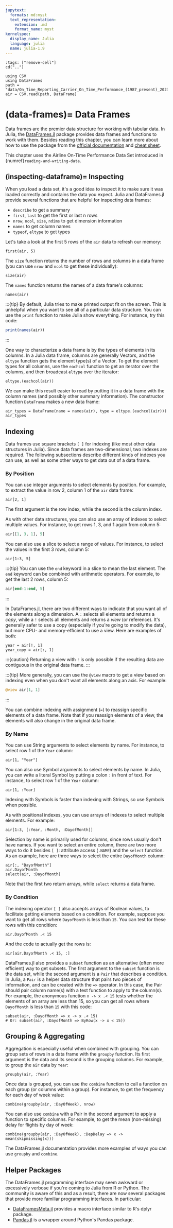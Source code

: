 ```yaml
---
jupytext:
  formats: md:myst
  text_representation:
    extension: .md
    format_name: myst
kernelspec:
  display_name: Julia
  language: julia
  name: julia-1.9
---
```


<!-- Run at top level of repo. -->
```{code-cell}
:tags: ["remove-cell"]
cd("..")

using CSV
using DataFrames
path = "data/On_Time_Reporting_Carrier_On_Time_Performance_(1987_present)_2023_1.csv"
air = CSV.read(path, DataFrame)
```

(data-frames)=
Data Frames
===========

Data frames are the premier data structure for working with tabular data. In
Julia, the [DataFrames.jl][] package provides data frames and functions to work
with them. Besides reading this chapter, you can learn more about how to use
the package from the [official documentation][df-docs] and [cheat
sheet][df-cheat].

[DataFrames.jl]: https://github.com/JuliaData/DataFrames.jl
[df-docs]: https://dataframes.juliadata.org/
[df-cheat]: https://www.ahsmart.com/assets/pages/data-wrangling-with-data-frames-jl-cheat-sheet/DataFramesCheatSheet_v1.x_rev1.pdf

This chapter uses the Airline On-Time Performance Data Set introduced in
{numref}`reading-and-writing-data`.


(inspecting-dataframe)=
Inspecting
----------

When you load a data set, it's a good idea to inspect it to make sure it was
loaded correctly and contains the data you expect. Julia and DataFrames.jl
provide several functions that are helpful for inspecting data frames:

* `describe` to get a summary
* `first`, `last` to get the first or last n rows
* `nrow`, `ncol`, `size`, `ndims` to get dimension information
* `names` to get column names
* `typeof`, `eltype` to get types

Let's take a look at the first 5 rows of the `air` data to refresh our memory:

```{code-cell}
first(air, 5)
```

The `size` function returns the number of rows and columns in a data frame (you
can use `nrow` and `ncol` to get these individually):

```{code-cell}
size(air)
```

The `names` function returns the names of a data frame's columns:

```{code-cell}
names(air)
```

:::{tip}
By default, Julia tries to make printed output fit on the screen. This is
unhelpful when you want to see all of a particular data structure. You can use
the `print` function to make Julia show everything. For instance, try this
code:

```julia
print(names(air))
```
:::

One way to characterize a data frame is by the types of elements in its
columns. In a Julia data frame, columns are generally Vectors, and the `eltype`
function gets the element type(s) of a Vector. To get the element types for all
columns, use the `eachcol` function to get an iterator over the columns, and
then broadcast `eltype` over the iterator:

```{code-cell}
eltype.(eachcol(air))
```

We can make this result easier to read by putting it in a data frame with the
column names (and possibly other summary information). The constructor function
`DataFrame` makes a new data frame:

```{code-cell}
air_types = DataFrame(name = names(air), type = eltype.(eachcol(air)))
air_types
```


Indexing
--------

Data frames use square brackets `[ ]` for indexing (like most other data
structures in Julia). Since data frames are two-dimensional, two indexes are
required. The following subsections describe different kinds of indexes you can
use, as well as some other ways to get data out of a data frame.

### By Position

You can use integer arguments to select elements by position. For example, to
extract the value in row 2, column 1 of the `air` data frame:

```{code-cell}
air[2, 1]
```

The first argument is the row index, while the second is the column index.


As with other data structures, you can also use an array of indexes to select
multiple values. For instance, to get rows 1, 3, and 1 again from column 5:

```julia
air[[1, 3, 1], 5]
```

You can also use a slice to select a range of values. For instance, to select
the values in the first 3 rows, column 5:

```{code-cell}
air[1:3, 5]
```

:::{tip}
You can use the `end` keyword in a slice to mean the last element. The `end`
keyword can be combined with arithmetic operators. For example, to get the last
2 rows, column 5:

```julia
air[end-1:end, 5]
```
:::

In DataFrames.jl, there are two different ways to indicate that you want all of
the elements along a dimension. A `:` selects all elements and returns a
*copy*, while a `!` selects all elements and returns a *view* (or reference).
It's generally safer to use a copy (especially if you're going to modify the
data), but more CPU- and memory-efficient to use a view. Here are examples of
both:

```{code-cell}
year = air[!, 1]
year_copy = air[:, 1]
```

:::{caution}
Returning a view with `!` is only possible if the resulting data are contiguous
in the original data frame.
:::

:::{tip}
More generally, you can use the `@view` macro to get a view based on indexing
even when you don't want all elements along an axis. For example:

```julia
@view air[1, 1]
```
:::


You can combine indexing with assignment (`=`) to reassign specific elements of
a data frame. Note that if you reassign elements of a view, the elements will
also change in the original data frame.


### By Name

You can use String arguments to select elements by name. For instance, to
select row 1 of the `Year` column:

```{code-cell}
air[1, "Year"]
```

You can also use Symbol arguments to select elements by name. In Julia, you can
write a literal Symbol by putting a colon `:` in front of text. For instance,
to select row 1 of the `Year` column:

```{code-cell}
air[1, :Year]
```

Indexing with Symbols is faster than indexing with Strings, so use Symbols when
possible.

As with positional indexes, you can use arrays of indexes to select multiple
elements. For example:

```{code-cell}
air[1:3, [:Year, :Month, :DayofMonth]]
```

Selection by name is primarily used for columns, since rows usually don't have
names. If you want to select an entire column, there are two more ways to do
it besides `[ ]`: attribute access (`.NAME`) and the `select` function. As an
example, here are three ways to select the entire `DayofMonth` column:

```{code-cell}
air[:, "DayofMonth"]
air.DayofMonth
select(air, :DayofMonth)
```

Note that the first two return arrays, while `select` returns a data frame.


### By Condition

The indexing operator `[ ]` also accepts arrays of Boolean values, to
facilitate getting elements based on a condition. For example, suppose you want
to get all rows where `DayofMonth` is less than `15`. You can test for these
rows with this condition:

```{code-cell}
air.DayofMonth .< 15
```

And the code to actually get the rows is:

```{code-cell}
air[air.DayofMonth .< 15, :]
```

DataFrames.jl also provides a `subset` function as an alternative (often more
efficient) way to get subsets. The first argument to the `subset` function is
the data set, while the second argument is a `Pair` that describes a condition.
In Julia, a `Pair` is a helper data structure that pairs two pieces of
information, and can be created with the `=>` operator. In this case, the Pair
should pair column name(s) with a test function to apply to the column(s). For
example, the anonymous function `x -> x .< 15` tests whether the elements of an
array are less than 15, so you can get all rows where `DayofMonth` is less than
`15` with this code:

```{code-cell}
subset(air, :DayofMonth => x -> x .< 15)
# Or: subset(air, :DayofMonth => ByRow(x -> x < 15))
```


Grouping & Aggregating
----------------------

Aggregation is especially useful when combined with grouping. You can group
sets of rows in a data frame with the `groupby` function. Its first argument is
the data and its second is the grouping columns. For example, to group the
`air` data by `Year`:

```{code-cell}
groupby(air, :Year)
```

Once data is grouped, you can use the `combine` function to call a function on
each group (or columns within a group).  For instance, to get the frequency for
each day of week value:

```{code-cell}
combine(groupby(air, :DayOfWeek), nrow)
```

You can also use `combine` with a Pair in the second argument to apply a
function to specific columns. For example, to get the mean (non-missing) delay
for flights by day of week:

```{code-cell}
combine(groupby(air, :DayOfWeek), :DepDelay => x -> mean(skipmissing(x)))
```

The DataFrames.jl documentation provides more examples of ways you can use
`groupby` and `combine`.



Helper Packages
---------------

The DataFrames.jl programming interface may seem awkward or excessively verbose
if you're coming to Julia from R or Python. The community is aware of this and
as a result, there are now several packages that provide more familiar
programming interfaces. In particular:

* [DataFramesMeta.jl][] provides a macro interface similar to R's dplyr
  package.
* [Pandas.jl][] is a wrapper around Python's Pandas package.

[DataFramesMeta.jl]: https://github.com/JuliaData/DataFramesMeta.jl
[Pandas.jl]: https://github.com/JuliaPy/Pandas.jl

